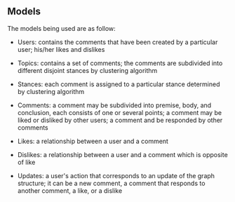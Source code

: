 ## Models ##

The models being used are as follow:

* Users: contains the comments that have been created by a particular user; his/her likes and dislikes

* Topics: contains a set of comments; the comments are subdivided into different disjoint stances by clustering algorithm

* Stances: each comment is assigned to a particular stance determined by clustering algorithm

* Comments: a comment may be subdivided into premise, body, and conclusion, each consists of one or several points; a comment may be liked or disliked by other users; a comment and be responded by other comments

* Likes: a relationship between a user and a comment

* Dislikes: a relationship between a user and a comment which is opposite of like

* Updates: a user's action that corresponds to an update of the graph structure; it can be a new comment, a comment that responds to another comment, a like, or a dislike

